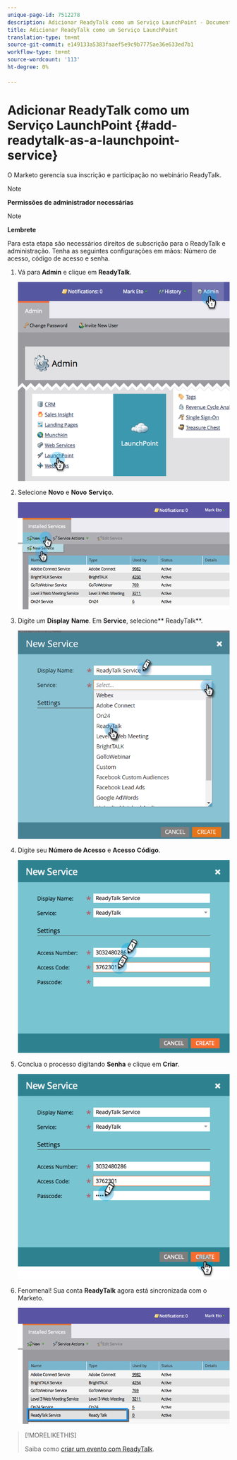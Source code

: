 ```yaml
---
unique-page-id: 7512278
description: Adicionar ReadyTalk como um Serviço LaunchPoint - Documentos do Marketing - Documentação do produto
title: Adicionar ReadyTalk como um Serviço LaunchPoint
translation-type: tm+mt
source-git-commit: e149133a5383faaef5e9c9b7775ae36e633ed7b1
workflow-type: tm+mt
source-wordcount: '113'
ht-degree: 0%

---
```



# Adicionar ReadyTalk como um Serviço LaunchPoint {#add-readytalk-as-a-launchpoint-service}

O Marketo gerencia sua inscrição e participação no webinário ReadyTalk.

>[!NOTE]
>
>**Permissões de administrador necessárias**

>[!NOTE]
>
>**Lembrete**
>
>Para esta etapa são necessários direitos de subscrição para o ReadyTalk e administração. Tenha as seguintes configurações em mãos: Número de acesso, código de acesso e senha.

1. Vá para **Admin** e clique em **ReadyTalk**.

   ![](assets/image2015-4-23-10-3a50-3a23.png)

1. Selecione **Novo** e **Novo** **Serviço**.

   ![](assets/readytalk-new-service.png)

1. Digite um **Display** **Name**. Em **Service**, selecione** ReadyTalk**.

   ![](assets/new-service-readytalk.png)

1. Digite seu **Número de Acesso** e **Acesso** **Código**.

   ![](assets/image2015-4-24-18-3a53-3a2.png)

1. Conclua o processo digitando **Senha** e clique em **Criar**.

   ![](assets/image2015-4-24-18-3a53-3a38.png)

1. Fenomenal! Sua conta **ReadyTalk** agora está sincronizada com o Marketo.

   ![](assets/readytalk.png)

>[!MORELIKETHIS]
>
>Saiba como [criar um evento com ReadyTalk](../../../product-docs/demand-generation/events/create-an-event/create-an-event-with-readytalk.md).

